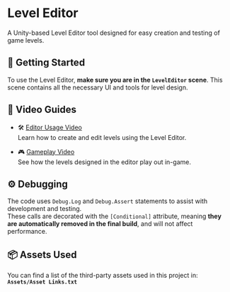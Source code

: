 # Level Editor

A Unity-based Level Editor tool designed for easy creation and testing of game levels.

## 🚀 Getting Started

To use the Level Editor, **make sure you are in the `LevelEditor` scene**. This scene contains all the necessary UI and tools for level design.

## 🎥 Video Guides

- 🛠️ [Editor Usage Video](https://youtu.be/PPp4fvAU4uI)  
  Learn how to create and edit levels using the Level Editor.

- 🎮 [Gameplay Video](https://youtu.be/f-3dlIoTxJs)  
  See how the levels designed in the editor play out in-game.

## ⚙️ Debugging

The code uses `Debug.Log` and `Debug.Assert` statements to assist with development and testing.  
These calls are decorated with the `[Conditional]` attribute, meaning **they are automatically removed in the final build**, and will not affect performance.

## 📦 Assets Used

You can find a list of the third-party assets used in this project in:  
**`Assets/Asset Links.txt`**
